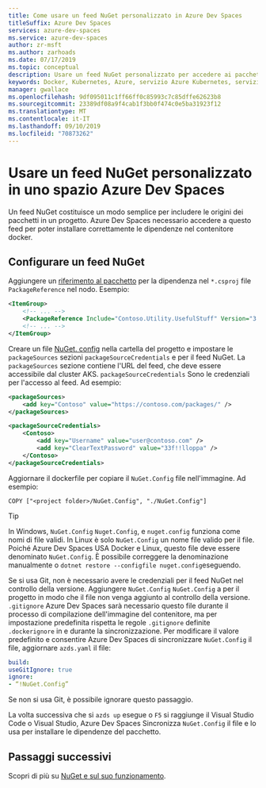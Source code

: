 ```yaml
---
title: Come usare un feed NuGet personalizzato in Azure Dev Spaces
titleSuffix: Azure Dev Spaces
services: azure-dev-spaces
ms.service: azure-dev-spaces
author: zr-msft
ms.author: zarhoads
ms.date: 07/17/2019
ms.topic: conceptual
description: Usare un feed NuGet personalizzato per accedere ai pacchetti NuGet e usarli in uno spazio Azure Dev Spaces.
keywords: Docker, Kubernetes, Azure, servizio Azure Kubernetes, servizio Azure Container, contenitori
manager: gwallace
ms.openlocfilehash: 9df095011c1ff66ff0c85993c7c85dffe62623b8
ms.sourcegitcommit: 23389df08a9f4cab1f3bb0f474c0e5ba31923f12
ms.translationtype: MT
ms.contentlocale: it-IT
ms.lasthandoff: 09/10/2019
ms.locfileid: "70873262"
---
```

#  <a name="use-a-custom-nuget-feed-in-an-azure-dev-space"></a>Usare un feed NuGet personalizzato in uno spazio Azure Dev Spaces

Un feed NuGet costituisce un modo semplice per includere le origini dei pacchetti in un progetto. Azure Dev Spaces necessario accedere a questo feed per poter installare correttamente le dipendenze nel contenitore docker.

## <a name="set-up-a-nuget-feed"></a>Configurare un feed NuGet

Aggiungere un [riferimento al pacchetto](https://docs.microsoft.com/nuget/consume-packages/package-references-in-project-files) per la dipendenza nel `*.csproj` file `PackageReference` nel nodo. Esempio:

```xml
<ItemGroup>
    <!-- ... -->
    <PackageReference Include="Contoso.Utility.UsefulStuff" Version="3.6.0" />
    <!-- ... -->
</ItemGroup>
```

Creare un file [NuGet. config](https://docs.microsoft.com/nuget/reference/nuget-config-file) nella cartella del progetto e impostare le `packageSources` sezioni `packageSourceCredentials` e per il feed NuGet. La `packageSources` sezione contiene l'URL del feed, che deve essere accessibile dal cluster AKS. `packageSourceCredentials` Sono le credenziali per l'accesso al feed. Ad esempio:

```xml
<packageSources>
    <add key="Contoso" value="https://contoso.com/packages/" />
</packageSources>

<packageSourceCredentials>
    <Contoso>
        <add key="Username" value="user@contoso.com" />
        <add key="ClearTextPassword" value="33f!!lloppa" />
    </Contoso>
</packageSourceCredentials>
```

Aggiornare il dockerfile per copiare il `NuGet.Config` file nell'immagine. Ad esempio:

```console
COPY ["<project folder>/NuGet.Config", "./NuGet.Config"]
```

> [!TIP]
> In Windows, `NuGet.Config` `Nuget.Config`, e `nuget.config` funziona come nomi di file validi. In Linux è solo `NuGet.Config` un nome file valido per il file. Poiché Azure Dev Spaces USA Docker e Linux, questo file deve essere denominato `NuGet.Config`. È possibile correggere la denominazione manualmente o `dotnet restore --configfile nuget.config`eseguendo.


Se si usa Git, non è necessario avere le credenziali per il feed NuGet nel controllo della versione. Aggiungere `NuGet.Config` `NuGet.Config` a per il progetto in modo che il file non venga aggiunto al controllo della versione. `.gitignore` Azure Dev Spaces sarà necessario questo file durante il processo di compilazione dell'immagine del contenitore, ma per impostazione predefinita rispetta le regole `.gitignore` definite `.dockerignore` in e durante la sincronizzazione. Per modificare il valore predefinito e consentire Azure Dev Spaces di sincronizzare `NuGet.Config` il file, aggiornare `azds.yaml` il file:

```yaml
build:
useGitIgnore: true
ignore:
- “!NuGet.Config”
```

Se non si usa Git, è possibile ignorare questo passaggio.

La volta successiva che si `azds up` esegue o `F5` si raggiunge il Visual Studio Code o Visual Studio, Azure Dev Spaces Sincronizza `NuGet.Config` il file e lo usa per installare le dipendenze del pacchetto.

## <a name="next-steps"></a>Passaggi successivi

Scopri di più su [NuGet e sul suo funzionamento](https://docs.microsoft.com/nuget/what-is-nuget).